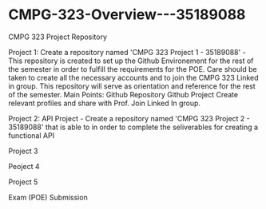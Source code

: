 # CMPG-323-Overview---35189088
CMPG 323 Project Repository

Project 1: Create a repository named 'CMPG 323 Project 1 - 35189088' - This repository is created to set up the Github Environement for the rest of the semester in order to fulfill the requirements for the POE. Care should be taken to create all the necessary accounts and to join the CMPG 323 Linked in group. This repository will serve as orientation and reference for the rest of the semester.
Main Points:
Github Repository
Github Project
Create relevant profiles and share with Prof. Join Linked In group. 

Project 2: API Project - Create a repository named 'CMPG 323 Project 2 - 35189088' that is able to in order to complete the seliverables for creating a functional API 


Project 3

Peoject 4

Project 5

Exam (POE) Submission
